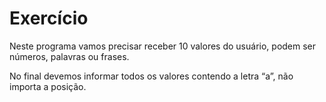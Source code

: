 # Exercício 
Neste programa vamos precisar receber 10 valores do usuário, podem ser números, palavras ou frases.

No final devemos informar todos os valores contendo a letra “a”, não importa a posição.